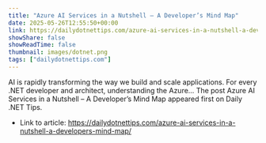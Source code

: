 ```yaml
---
title: "Azure AI Services in a Nutshell – A Developer’s Mind Map"
date: 2025-05-26T12:55:50+00:00
link: https://dailydotnettips.com/azure-ai-services-in-a-nutshell-a-developers-mind-map/
showShare: false
showReadTime: false
thumbnail: images/dotnet.png
tags: ["dailydotnettips.com"]
---
```

AI is rapidly transforming the way we build and scale applications. For every .NET developer and architect, understanding the Azure…
The post Azure AI Services in a Nutshell – A Developer’s Mind Map appeared first on Daily .NET Tips.

- Link to article: https://dailydotnettips.com/azure-ai-services-in-a-nutshell-a-developers-mind-map/
